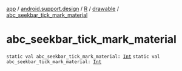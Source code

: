 [app](../../../index.md) / [android.support.design](../../index.md) / [R](../index.md) / [drawable](index.md) / [abc_seekbar_tick_mark_material](./abc_seekbar_tick_mark_material.md)

# abc_seekbar_tick_mark_material

`static val abc_seekbar_tick_mark_material: `[`Int`](https://kotlinlang.org/api/latest/jvm/stdlib/kotlin/-int/index.html)
`static val abc_seekbar_tick_mark_material: `[`Int`](https://kotlinlang.org/api/latest/jvm/stdlib/kotlin/-int/index.html)
